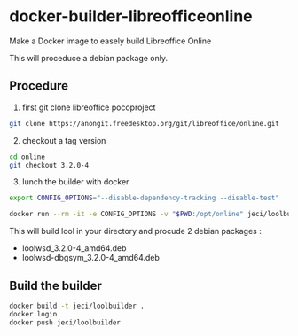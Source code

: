 # docker-builder-libreofficeonline
Make a Docker image to easely build Libreoffice Online

This will proceduce a debian package only.

## Procedure

1. first git clone libreoffice pocoproject

``` bash
git clone https://anongit.freedesktop.org/git/libreoffice/online.git
```

2. checkout a tag version

``` bash
cd online
git checkout 3.2.0-4
```

3. lunch the builder with docker

``` bash
export CONFIG_OPTIONS="--disable-dependency-tracking --disable-test"

docker run --rm -it -e CONFIG_OPTIONS -v "$PWD:/opt/online" jeci/loolbuilder
```

This will build lool in your directory and procude 2 debian packages :
- loolwsd_3.2.0-4_amd64.deb
- loolwsd-dbgsym_3.2.0-4_amd64.deb

## Build the builder

``` bash
docker build -t jeci/loolbuilder .
docker login
docker push jeci/loolbuilder
```
